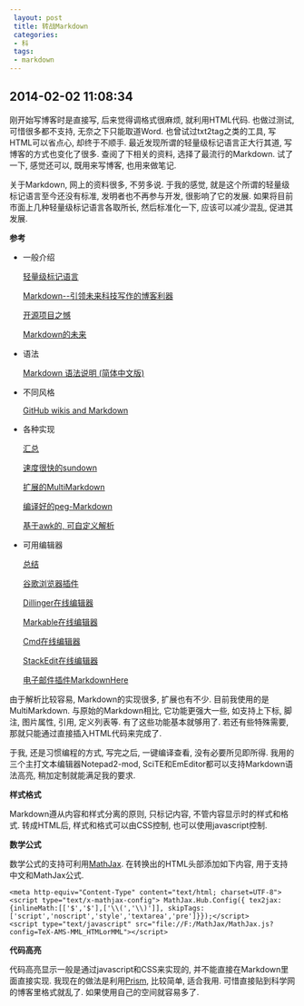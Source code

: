 ```yaml
---
 layout: post
 title: 转战Markdown
 categories: 
 - 科
 tags:
 - markdown
---
```


## 2014-02-02 11:08:34

刚开始写博客时是直接写, 后来觉得调格式很麻烦, 就利用HTML代码. 也做过测试, 可惜很多都不支持, 无奈之下只能取道Word. 也曾试过txt2tag之类的工具, 写HTML可以省点心, 却终于不顺手. 最近发现所谓的轻量级标记语言正大行其道, 写博客的方式也变化了很多. 查阅了下相关的资料, 选择了最流行的Markdown. 试了一下, 感觉还可以, 既用来写博客, 也用来做笔记.

关于Markdown, 网上的资料很多, 不劳多说. 于我的感觉, 就是这个所谓的轻量级标记语言至今还没有标准, 发明者也不再参与开发, 很影响了它的发展. 如果将目前市面上几种轻量级标记语言各取所长, 然后标准化一下, 应该可以减少混乱, 促进其发展.

**参考**

* 一般介绍

	[轻量级标记语言](http://ahei.info/lml.htm)

	[Markdown--引领未来科技写作的博客利器](http://ux.etao.com/posts/620)

	[开源项目之憾](http://www.ituring.com.cn/article/8288)

	[Markdown的未来](http://www.ituring.com.cn/article/8648)

* 语法

	[Markdown 语法说明 (简体中文版)](http://wowubuntu.com/markdown/index.html)

* 不同风格

	[GitHub wikis and Markdown](http://stackoverflow.com/questions/12500217/github-wikis-and-markdown)

* 各种实现

	[汇总](http://www.w3.org/community/markdown/wiki/MarkdownImplementations)

	[速度很快的sundown](https://github.com/vmg/sundown)

	[扩展的MultiMarkdown](http://fletcherpenney.net/multimarkdown/)

	[编译好的peg-Markdown](http://marxistprogrammer.blog.163.com/blog/static/4719898120123152749257/ "windows下利用emacs编辑markdown文件并生成HTML")

	[基于awk的, 可自定义解析](https://bitbucket.org/yiyus/md2html.awk)

* 可用编辑器

	[总结](http://jervyshi.me/mac/2013/05/08/markdown-editor-collections/)

	[谷歌浏览器插件](https://chrome.google.com/webstore/search/made?hl=en)

	[Dillinger在线编辑器](http://dillinger.io/)

	[Markable在线编辑器](http://markable.in/)

	[Cmd在线编辑器](http://www.zybuluo.com/mdeditor)

	[StackEdit在线编辑器](https://stackedit.io/)

	[电子邮件插件MarkdownHere](http://markdown-here.com/)


由于解析比较容易, Markdown的实现很多, 扩展也有不少. 目前我使用的是MultiMarkdown. 与原始的Markdown相比, 它功能更强大一些, 如支持上下标, 脚注, 图片属性, 引用, 定义列表等. 有了这些功能基本就够用了. 若还有些特殊需要, 那就只能通过直接插入HTML代码来完成了.

于我, 还是习惯编程的方式, 写完之后, 一键编译查看, 没有必要所见即所得. 我用的三个主打文本编辑器Notepad2-mod, SciTE和EmEditor都可以支持Markdown语法高亮, 稍加定制就能满足我的要求.

**样式格式**

Markdown遵从内容和样式分离的原则, 只标记内容, 不管内容显示时的样式和格式. 转成HTML后, 样式和格式可以由CSS控制, 也可以使用javascript控制.

**数学公式**

数学公式的支持可利用[MathJax](http://www.mathjax.org/). 在转换出的HTML头部添加如下内容, 用于支持中文和MathJax公式.

	<meta http-equiv="Content-Type" content="text/html; charset=UTF-8">
	<script type="text/x-mathjax-config"> MathJax.Hub.Config({ tex2jax:{inlineMath:[['$','$'],['\\(','\\)']], skipTags:['script','noscript','style','textarea','pre']}});</script>
	<script type="text/javascript" src="file://F:/MathJax/MathJax.js?config=TeX-AMS-MML_HTMLorMML"></script>

**代码高亮**

代码高亮显示一般是通过javascript和CSS来实现的, 并不能直接在Markdown里面直接实现. 我现在的做法是利用[Prism](http://prismjs.com/), 比较简单, 适合我用. 可惜直接贴到科学网的博客里格式就乱了. 如果使用自己的空间就容易多了.


